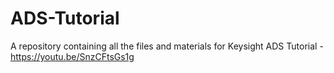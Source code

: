# ADS-Tutorial
A repository containing all the files and materials for Keysight ADS Tutorial - https://youtu.be/SnzCFtsGs1g
